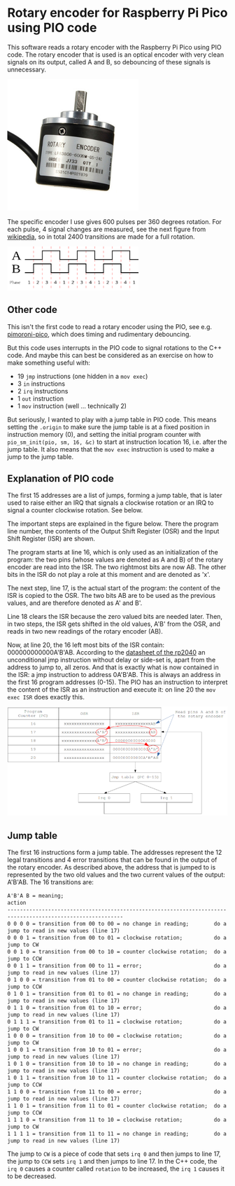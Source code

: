 # Rotary encoder for Raspberry Pi Pico using PIO code

This software reads a rotary encoder with the Raspberry Pi Pico using PIO code. 
The rotary encoder that is used is an optical encoder with very clean signals on its output, called A and B, so debouncing of these signals is unnecessary.

<img src="rotary_encoder.jpg" width="300">

The specific encoder I use gives 600 pulses per 360 degrees rotation. For each pulse, 4 signal changes are measured, see the next figure from [wikipedia](https://en.wikipedia.org/wiki/Rotary_encoder#/media/File:Quadrature_Diagram.svg), so in total 2400 transitions are made for a full rotation.

<img src="Quadrature_Diagram.png" width="300">

## Other code
This isn't the first code to read a rotary encoder using the PIO, see e.g. [pimoroni-pico](https://github.com/pimoroni/pimoroni-pico/blob/encoder-pio/drivers/encoder-pio/encoder.pio), which does timing and rudimentary debouncing.

But this code uses interrupts in the PIO code to signal rotations to the C++ code. And maybe this can best be considered as an exercise on how to make something useful with:
- 19 `jmp` instructions (one hidden in a `mov exec`)
- 3 `in` instructions
- 2 `irq` instructions
- 1 `out` instruction
- 1 `mov` instruction (well ... technically 2)

But seriously, I wanted to play with a jump table in PIO code. This means setting the `.origin` to make sure the jump table is at a fixed position in instruction memory (0), and setting the initial program counter with `pio_sm_init(pio, sm, 16, &c)` to start at instruction location 16, i.e. after the jump table. It also means that the `mov exec` instruction is used to make a jump to the jump table.

## Explanation of PIO code
The first 15 addresses are a list of jumps, forming a jump table, that is later used to raise either an IRQ that signals a clockwise rotation or an IRQ to signal a counter clockwise rotation. See below.

The important steps are explained in the figure below. There the program line number, the contents of the Output Shift Register (OSR) and the Input Shift Register (ISR) are shown.

The program starts at line 16, which is only used as an initialization of the program: the two pins (whose values are denoted as A and B) of the rotary encoder are read into the ISR. The two rightmost bits are now AB. The other bits in the ISR do not play a role at this moment and are denoted as 'x'. 

The next step, line 17, is the actual start of the program: the content of the ISR is copied to the OSR. The two bits AB are to be used as the previous values, and are therefore denoted as A' and B'. 

Line 18 clears the ISR because the zero valued bits are needed later. Then, in two steps, the ISR gets shifted in the old values, A'B' from the OSR, and reads in two new readings of the rotary encoder (AB). 

Now, at line 20, the 16 left most bits of the ISR contain: 000000000000A'B'AB.
According to the [datasheet of the rp2040](https://datasheets.raspberrypi.org/rp2040/rp2040-datasheet.pdf) an unconditional jmp instruction without delay or side-set is, apart from the address to jump to, all zeros. And that is exactly what is now contained in the ISR: a jmp instruction to address 0A'B'AB. This is always an address in the first 16 program addresses (0-15). The PIO has an instruction to interpret the content of the ISR as an instruction and execute it: on line 20 the `mov exec ISR` does exactly this.

<img src="code_explanation.png" width="800">

## Jump table

The first 16 instructions form a jump table. The addresses represent the 12 legal transitions and 4 error transitions that can be found in the output of the rotary encoder. As described above, the address that is jumped to is represented by the two old values and the two current values of the output: A'B'AB. The 16 transitions are:

```
A'B'A B = meaning;                                                action
-----------------------------------------------------------------------------------------------------------
0 0 0 0 = transition from 00 to 00 = no change in reading;        do a jump to read in new values (line 17)
0 0 0 1 = transition from 00 to 01 = clockwise rotation;          do a jump to CW  
0 0 1 0 = transition from 00 to 10 = counter clockwise rotation;  do a jump to CCW
0 0 1 1 = transition from 00 to 11 = error;                       do a jump to read in new values (line 17)
0 1 0 0 = transition from 01 to 00 = counter clockwise rotation;  do a jump to CCW 
0 1 0 1 = transition from 01 to 01 = no change in reading;        do a jump to read in new values (line 17)
0 1 1 0 = transition from 01 to 10 = error;                       do a jump to read in new values (line 17)
0 1 1 1 = transition from 01 to 11 = clockwise rotation;          do a jump to CW  
1 0 0 0 = transition from 10 to 00 = clockwise rotation;          do a jump to CW  
1 0 0 1 = transition from 10 to 01 = error;                       do a jump to read in new values (line 17)
1 0 1 0 = transition from 10 to 10 = no change in reading;        do a jump to read in new values (line 17)
1 0 1 1 = transition from 10 to 11 = counter clockwise rotation;  do a jump to CCW
1 1 0 0 = transition from 11 to 00 = error;                       do a jump to read in new values (line 17)
1 1 0 1 = transition from 11 to 01 = counter clockwise rotation;  do a jump to CCW
1 1 1 0 = transition from 11 to 10 = clockwise rotation;          do a jump to CW  
1 1 1 1 = transition from 11 to 11 = no change in reading;        do a jump to read in new values (line 17)
```
The jump to `CW` is a piece of code that sets `irq 0` and then jumps to line 17, the jump to `CCW` sets `irq 1` and then jumps to line 17.
In the C++ code, the `irq 0` causes a counter called `rotation` to be increased, the `irq 1` causes it to be decreased.